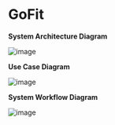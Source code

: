 # GoFit
**System Architecture Diagram**

![image](https://user-images.githubusercontent.com/114321113/206786584-6316dd4d-a215-48f6-a1f4-f639f37c998a.png)

**Use Case Diagram**

![image](https://user-images.githubusercontent.com/114321113/206804778-cd13fb35-27fd-46e9-a733-9b9182651a5c.png)

**System Workflow Diagram**

![image](https://user-images.githubusercontent.com/114321113/206819081-91ea3898-6796-439c-b2d7-e67221328045.png)
